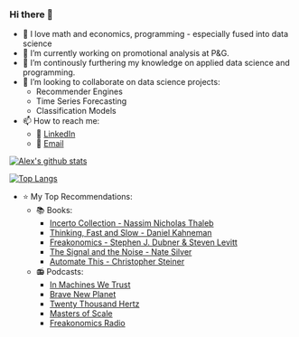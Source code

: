 ### Hi there 👋

- :pineapple: I love math and economics, programming - especially fused into data science
- :briefcase: I’m currently working on promotional analysis at P&G.
- 🌱 I’m continously furthering my knowledge on applied data science and programming.
- 👯 I’m looking to collaborate on data science projects:
  - Recommender Engines
  - Time Series Forecasting
  - Classification Models
- 📫 How to reach me:
  - :office: [LinkedIn](https://www.linkedin.com/in/gradinaru-alex/)
  - :e-mail: [Email](mailto:gradinaru.alex@gmail.com)

[![Alex's github stats](https://github-readme-stats.vercel.app/api?username=gradinarualex&count_private=true&show_icons=true&theme=radical&hide_rank=false)](https://github.com/anuraghazra/github-readme-stats)

[![Top Langs](https://github-readme-stats.vercel.app/api/top-langs/?username=gradinarualex)](https://github.com/anuraghazra/github-readme-stats)

- :star: My Top Recommendations:
  - :books: Books:
    - [Incerto Collection - Nassim Nicholas Thaleb](https://www.amazon.com/Incerto-Fooled-Randomness-Procrustes-Antifragile/dp/0399590455/ref=sr_1_2?crid=2M328SP7W3P95&dchild=1&keywords=incerto&qid=1618865087&s=books&sprefix=incerto%2Cstripbooks-intl-ship%2C260&sr=1-2)
    - [Thinking, Fast and Slow - Daniel Kahneman](https://www.amazon.com/Thinking-Fast-Slow-Daniel-Kahneman/dp/0374533555/ref=sr_1_1?crid=258C6ZLP09HR8&dchild=1&keywords=thinking+fast+and+slow&qid=1618865055&s=books&sprefix=thinking%2Cstripbooks-intl-ship%2C266&sr=1-1)
    - [Freakonomics - Stephen J. Dubner & Steven Levitt](https://www.amazon.com/Freakonomics-Economist-Explores-Hidden-Everything/dp/0060731338)
    - [The Signal and the Noise - Nate Silver](https://www.amazon.com/Signal-Noise-Art-Science-Prediction/dp/0141975652/ref=sr_1_2?crid=3P0MFVE718RL1&dchild=1&keywords=the+signal+and+the+noise&qid=1618865035&s=books&sprefix=The+Signal+and+the%2Cstripbooks-intl-ship%2C269&sr=1-2)
    - [Automate This - Christopher Steiner](https://www.amazon.com/Automate-This-Algorithms-Markets-World/dp/1591846528/ref=sr_1_1?crid=LGAIYLTI497C&dchild=1&keywords=automate+this&qid=1618865373&sprefix=Automate+This%2Cstripbooks-intl-ship%2C269&sr=8-1)
  - :radio: Podcasts:
    - [In Machines We Trust](https://podcasts.google.com/feed/aHR0cHM6Ly9mZWVkcy5tZWdhcGhvbmUuZm0vaW5tYWNoaW5lc3dldHJ1c3Q=)
    - [Brave New Planet](https://www.bravenewplanet.org/)
    - [Twenty Thousand Hertz](https://www.20k.org/)
    - [Masters of Scale](https://mastersofscale.com/)
    - [Freakonomics Radio](https://freakonomics.com/archive/)

